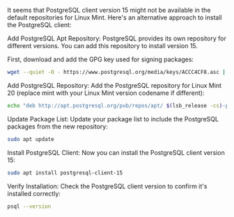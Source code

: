 It seems that PostgreSQL client version 15 might not be available in the default repositories for Linux Mint. Here's an alternative approach to install the PostgreSQL client:

Add PostgreSQL Apt Repository: PostgreSQL provides its own repository for different versions. You can add this repository to install version 15.

First, download and add the GPG key used for signing packages:

```bash
wget --quiet -O - https://www.postgresql.org/media/keys/ACCC4CF8.asc | sudo apt-key add -
```

Add PostgreSQL Repository: Add the PostgreSQL repository for Linux Mint 20 (replace mint with your Linux Mint version codename if different):

```bash
echo "deb http://apt.postgresql.org/pub/repos/apt/ $(lsb_release -cs)-pgdg main" | sudo tee /etc/apt/sources.list.d/pgdg.list
```

Update Package List: Update your package list to include the PostgreSQL packages from the new repository:

```bash
sudo apt update
```

Install PostgreSQL Client: Now you can install the PostgreSQL client version 15:

```bash
sudo apt install postgresql-client-15
```

Verify Installation: Check the PostgreSQL client version to confirm it's installed correctly:

```bash
psql --version
```
